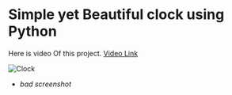 # Simple yet Beautiful clock using Python

Here is video Of this project. [Video Link](https://www.youtube.com/watch?v=DFJW4WqCPCc&t=60s&ab_channel=prituHQ)


![Clock](https://user-images.githubusercontent.com/75468116/127476807-e7f597bb-28dc-431b-a9e3-fef6d96426df.png)

- *bad screenshot*
